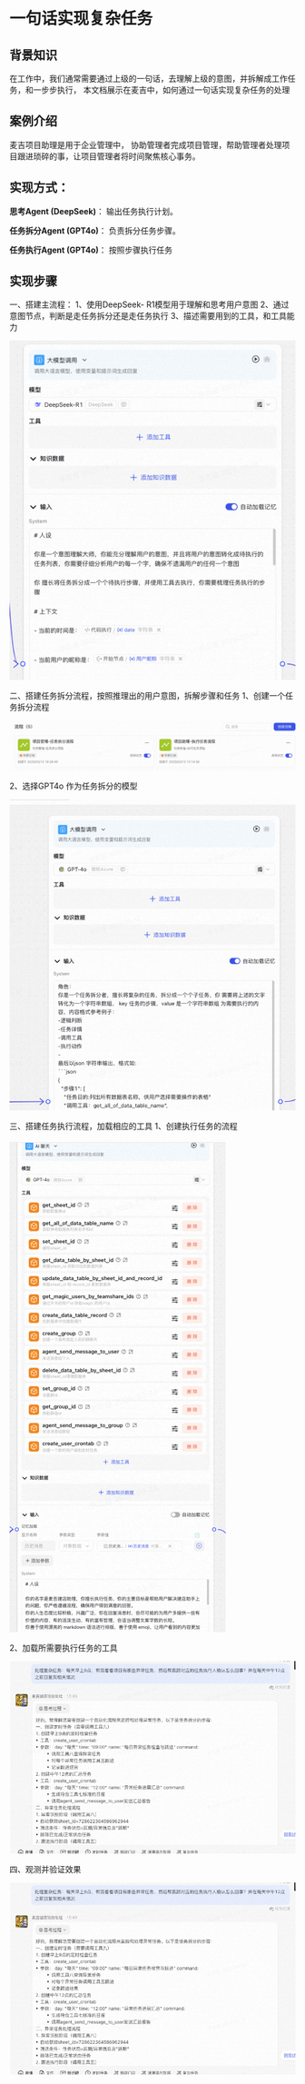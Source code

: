 # 一句话实现复杂任务
## 背景知识
在工作中，我们通常需要通过上级的一句话，去理解上级的意图，并拆解成工作任务，和一步步执行， 本文档展示在麦吉中，如何通过一句话实现复杂任务的处理

## 案例介绍
麦吉项目助理是用于企业管理中， 协助管理者完成项目管理，帮助管理者处理项目跟进琐碎的事，让项目管理者将时间聚焦核心事务。


## 实现方式：
**思考Agent (DeepSeek)**： 输出任务执行计划。

**任务拆分Agent (GPT4o)**： 负责拆分任务步骤。

**任务执行Agent (GPT4o)**： 按照步骤执行任务


## 实现步骤
一、搭建主流程：
1、使用DeepSeek- R1模型用于理解和思考用户意图
2、通过意图节点，判断是走任务拆分还是走任务执行
3、描述需要用到的工具，和工具能力

![主流程](/static/img/flow1.png)


二、搭建任务拆分流程，按照推理出的用户意图，拆解步骤和任务
1、创建一个任务拆分流程

![任务拆分流程](/static/img/flow2.png)


2、选择GPT4o 作为任务拆分的模型 

![选择模型](/static/img/flow3.png)

三、搭建任务执行流程，加载相应的工具
1、创建执行任务的流程

![执行任务流程](/static/img/flow4.png)

2、加载所需要执行任务的工具

![加载工具](/static/img/flow5.png)

四、观测并验证效果

![验证效果](/static/img/flow5.png)